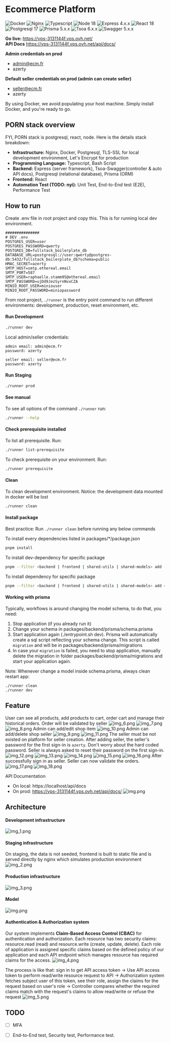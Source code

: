 # Ecommerce Platform
![Docker](https://img.shields.io/badge/docker-27.3.1-green)
![Nginx](https://img.shields.io/badge/nginx-alpine-green)
![Typescript](https://img.shields.io/badge/typescript-5.2.2-green.svg)
![Node 18](https://img.shields.io/badge/node-18_alpine-green)
![Express 4.x.x](https://img.shields.io/badge/express-4.19.2-green.svg)
![React 18](https://img.shields.io/badge/react-18.2.0-green.svg)
![Postgresql 17](https://img.shields.io/badge/postgresql-14_alpine-green.svg)
![Prisma 5.x.x](https://img.shields.io/badge/prisma-5.20.0-green.svg)
![Tsoa 6.x.x](https://img.shields.io/badge/tsoa-6.4.0-green.svg)
![Swagger 5.x.x](https://img.shields.io/badge/swagger_api_docs-5.0.1-green.svg)

**Go live:** https://vps-3131144f.vps.ovh.net/  
**API Docs** https://vps-3131144f.vps.ovh.net/api/docs/

**Admin credentials on prod** 
- admin@ecm.fr
- azerty  

**Default seller credentials on prod (admin can create seller)**
- seller@ecm.fr
- azerty


By using Docker, we avoid populating your host machine. Simply install Docker, and you're ready to go.


## PORN stack overview
FYI, PORN stack is postgresql, react, node. Here is the details stack breakdown:
- **Infrastructure:** Nginx, Docker, Postgresql, TLS-SSL for local development environment, Let's Encrypt for production
- **Programming Language:** Typescript, Bash Script
- **Backend:** Express (server framework), Tsoa-Swagger(controller & auto API docs), Postgresql (relational database), Prisma (ORM) 
- **Frontend:** React
- **Automation Test (TODO: nyi):** Unit Test, End-to-End test (E2E), Performance Test

## How to run
Create .env file in root project and copy this. This is for running local dev environment.  
```shell
###############
# DEV .env
POSTGRES_USER=user
POSTGRES_PASSWORD=qwerty
POSTGRES_DB=fullstack_boilerplate_db
DATABASE_URL=postgresql://user:qwerty@postgres-db:5432/fullstack_boilerplate_db?schema=public
HMAC_SECRET=azerty
SMTP_HOST=smtp.ethereal.email
SMTP_PORT=587
SMTP_USER=raphaelle.stamm95@ethereal.email
SMTP_PASSWORD=ujDd9JezSyrnNvxCZA
MINIO_ROOT_USER=miniouser
MINIO_ROOT_PASSWORD=miniopassword
```
From root project, `./runner` is the entry point
command to run different environments: development, production, reset environment, etc.
#### Run Development
``` bash
./runner dev
```
Local admin/seller credentials:
```shell
admin email: admin@ecm.fr
password: azerty

seller email: seller@ecm.fr
password: azerty
```
#### Run Staging
``` bash
./runner prod
```
#### See manual
To see all options of the command `./runner` run:
``` bash
./runner --help
```
#### Check prerequisite installed
To list all prerequisite. Run:
``` bash
./runner list-prerequisite
```
To check prerequisite on your environment. Run:
``` bash
./runner prerequisite
```
#### Clean
To clean development environment. Notice: the development data mounted in docker will be lost
``` bash
./runner clean
```

#### Install package
Best practice: Run `./runner clean` before running any below commands

To install every dependencies listed in packages/*/package.json
``` bash
pnpm install
```  
To install dev-dependency for specific package
``` bash
pnpm --filter <backend | frontend | shared-utils | shared-models> add --save-dev <package>
```  

To install dependency for specific package
``` bash
pnpm --filter <backend | frontend | shared-utils | shared-models> add <package>
```

#### Working with prisma
Typically, workflows is around changing the model schema, to do that, you need:
1. Stop application (if you already run it)
2. Change your schema in packages/backend/prisma/schema.prisma
3. Start application again (./entrypoint.sh dev). Prisma will automatically create
   a sql script reflecting your schema change. This script is called `migration` and will be
   in packages/backend/prisma/migrations
4. In case your `migration` is failed, you need to stop application, manually delete the migration in folder
   packages/backend/prisma/migrations and start your application again.

Note: Whenever change a model inside schema.prisma, always clean restart app:
```shell
./runner clean
./runner dev
```

## Feature
User can see all products, add products to cart, order cart and manage
their historical orders. Order will be validated by seller
![img_6.png](pictures-for-docs/img_6.png)
![img_7.png](pictures-for-docs/img_7.png)
![img_8.png](pictures-for-docs/img_8.png)
Admin can add/edit shop item
![img_10.png](pictures-for-docs/img_10.png)
Admin can add/delete shop seller
![img_9.png](pictures-for-docs/img_9.png)
![img_11.png](pictures-for-docs/img_11.png)
The seller must be not existed on platform for seller creation. After adding seller, the seller's 
password for the first sign-in is `azerty`. Don't worry about the hard coded password. Seller
is always asked to reset their password on the first sign-in.
![img_12.png](pictures-for-docs/img_12.png)
![img_13.png](pictures-for-docs/img_13.png)
![img_14.png](pictures-for-docs/img_14.png)
![img_15.png](pictures-for-docs/img_15.png)
![img_16.png](pictures-for-docs/img_16.png)
After successfully sign in as seller. Seller can now validate the orders.
![img_17.png](pictures-for-docs/img_17.png)
![img_18.png](pictures-for-docs/img_18.png)

API Documentation  
- On local: https://localhost/api/docs
- On prod: https://vps-3131144f.vps.ovh.net/api/docs/
![img.png](pictures-for-docs/img19.png)

## Architecture
#### Development infrastructure  
![img_1.png](pictures-for-docs/img_1.png)
#### Staging infrastructure
On staging, the data is not seeded, frontend is built to static file and is served directly 
by nginx which simulates production environment
![img_2.png](pictures-for-docs/img_2.png)
#### Production infrastructure
![img_3.png](pictures-for-docs/img_3.png)
#### Model
![img.png](pictures-for-docs/img.png)
#### Authentication & Authorization system
Our system implements **Claim-Based Access Control (CBAC)** for authentication and authorization.
Each resource has two security claims: resource.read (read) and resource.write (create, update, delete).
Each role of application is assigned specific claims based on the defined 
policy of our application and each API endpoint which manages resource has required claims for the access.
![img_4.png](pictures-for-docs/img_4.png)

The process is like that: sign in to get API access token -> Use API access token to perform read/write
resource request to API -> Authorization system fetches subject user of this token, see their role, assign the
claims for the request based on user's role -> Controller compares whether the required claims match with the request's 
claims to allow read/write or refuse the request
![img_5.png](pictures-for-docs/img_5.png)

## TODO
- [ ] MFA
- [ ] End-to-End test, Security test, Performance test.

